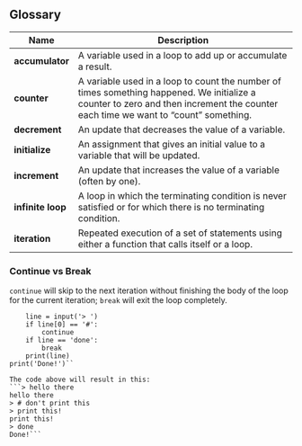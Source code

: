 ## Glossary
| Name | Description | 
| --- | --- | 
| **accumulator** | A variable used in a loop to add up or accumulate a result. |
| **counter** | A variable used in a loop to count the number of times something happened. We initialize a counter to zero and then increment the counter each time we want to “count” something. |
| **decrement** | An update that decreases the value of a variable. |
| **initialize** | An assignment that gives an initial value to a variable that will be updated. |
| **increment** | An update that increases the value of a variable (often by one). |
| **infinite loop** | A loop in which the terminating condition is never satisfied or for which there is no terminating condition. |
| **iteration** | Repeated execution of a set of statements using either a function that calls itself or a loop. |


### Continue vs Break
`continue` will skip to the next iteration without finishing the body of the loop for the current iteration;
`break` will exit the loop completely.

```while True:
    line = input('> ')
    if line[0] == '#':
        continue
    if line == 'done':
        break
    print(line)
print('Done!')``

The code above will result in this:
```> hello there
hello there
> # don't print this
> print this!
print this!
> done
Done!```